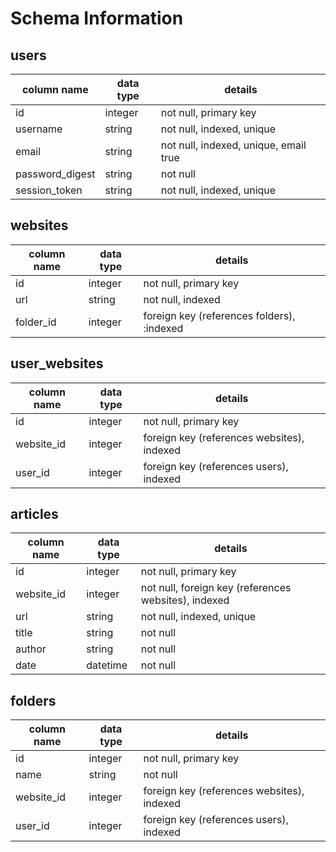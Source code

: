 # Schema Information

## users
column name     | data type | details
----------------|-----------|-----------------------
id              | integer   | not null, primary key
username        | string    | not null, indexed, unique
email           | string    | not null, indexed, unique, email true
password_digest | string    | not null
session_token   | string    | not null, indexed, unique

## websites
column name | data type | details
------------|-----------|-----------------------
id          | integer   | not null, primary key
url					| string		| not null, indexed
folder_id		| integer		| foreign key (references folders), :indexed

## user_websites
column name     | data type | details
----------------|-----------|-----------------------
id              | integer   | not null, primary key
website_id  		| integer   | foreign key (references websites), indexed
user_id  		    | integer   | foreign key (references users), indexed

## articles
column name | data type | details
------------|-----------|-----------------------
id          | integer   | not null, primary key
website_id  | integer   | not null, foreign key (references websites), indexed
url					| string		| not null, indexed, unique
title       | string    | not null
author			| string		| not null
date				| datetime  | not null

## folders
column name | data type | details
------------|-----------|-----------------------
id          | integer   | not null, primary key
name        | string    | not null
website_id  | integer   | foreign key (references websites), indexed
user_id     | integer   | foreign key (references users), indexed
